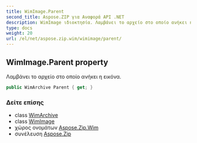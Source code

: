 ```yaml
---
title: WimImage.Parent
second_title: Aspose.ZIP για Αναφορά API .NET
description: WimImage ιδιοκτησία. Λαμβάνει το αρχείο στο οποίο ανήκει η εικόνα.
type: docs
weight: 20
url: /el/net/aspose.zip.wim/wimimage/parent/
---
```

## WimImage.Parent property

Λαμβάνει το αρχείο στο οποίο ανήκει η εικόνα.

```csharp
public WimArchive Parent { get; }
```

### Δείτε επίσης

* class [WimArchive](../../wimarchive/)
* class [WimImage](../)
* χώρος ονομάτων [Aspose.Zip.Wim](../../wimimage/)
* συνέλευση [Aspose.Zip](../../../)


